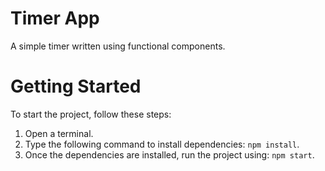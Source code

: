 # Timer App
A simple timer written using functional components.

# Getting Started

To start the project, follow these steps:

1. Open a terminal.
2. Type the following command to install dependencies: `npm install`.
3. Once the dependencies are installed, run the project using: `npm start`.
